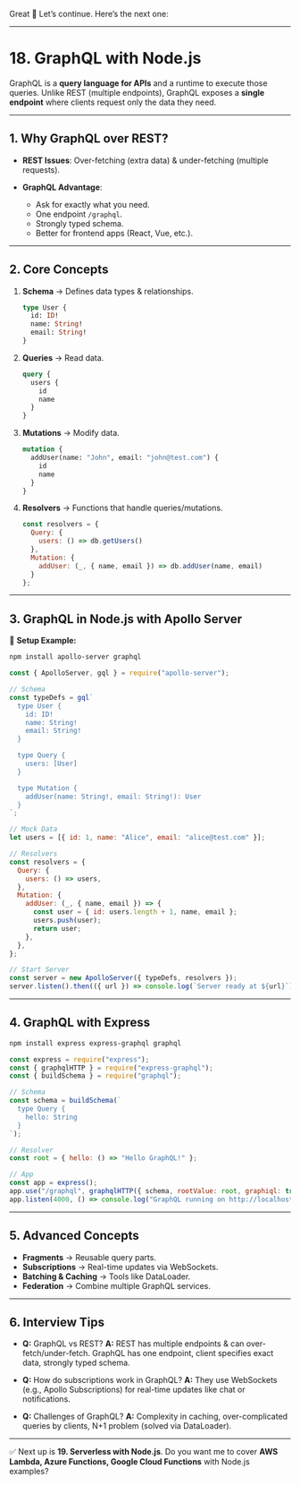 Great 🚀 Let’s continue. Here’s the next one:

---

# **18. GraphQL with Node.js**

GraphQL is a **query language for APIs** and a runtime to execute those queries. Unlike REST (multiple endpoints), GraphQL exposes a **single endpoint** where clients request only the data they need.

---

## **1. Why GraphQL over REST?**

* **REST Issues**: Over-fetching (extra data) & under-fetching (multiple requests).
* **GraphQL Advantage**:

  * Ask for exactly what you need.
  * One endpoint `/graphql`.
  * Strongly typed schema.
  * Better for frontend apps (React, Vue, etc.).

---

## **2. Core Concepts**

1. **Schema** → Defines data types & relationships.

   ```graphql
   type User {
     id: ID!
     name: String!
     email: String!
   }
   ```

2. **Queries** → Read data.

   ```graphql
   query {
     users {
       id
       name
     }
   }
   ```

3. **Mutations** → Modify data.

   ```graphql
   mutation {
     addUser(name: "John", email: "john@test.com") {
       id
       name
     }
   }
   ```

4. **Resolvers** → Functions that handle queries/mutations.

   ```js
   const resolvers = {
     Query: {
       users: () => db.getUsers()
     },
     Mutation: {
       addUser: (_, { name, email }) => db.addUser(name, email)
     }
   };
   ```

---

## **3. GraphQL in Node.js with Apollo Server**

📌 **Setup Example:**

```bash
npm install apollo-server graphql
```

```js
const { ApolloServer, gql } = require("apollo-server");

// Schema
const typeDefs = gql`
  type User {
    id: ID!
    name: String!
    email: String!
  }

  type Query {
    users: [User]
  }

  type Mutation {
    addUser(name: String!, email: String!): User
  }
`;

// Mock Data
let users = [{ id: 1, name: "Alice", email: "alice@test.com" }];

// Resolvers
const resolvers = {
  Query: {
    users: () => users,
  },
  Mutation: {
    addUser: (_, { name, email }) => {
      const user = { id: users.length + 1, name, email };
      users.push(user);
      return user;
    },
  },
};

// Start Server
const server = new ApolloServer({ typeDefs, resolvers });
server.listen().then(({ url }) => console.log(`Server ready at ${url}`));
```

---

## **4. GraphQL with Express**

```bash
npm install express express-graphql graphql
```

```js
const express = require("express");
const { graphqlHTTP } = require("express-graphql");
const { buildSchema } = require("graphql");

// Schema
const schema = buildSchema(`
  type Query {
    hello: String
  }
`);

// Resolver
const root = { hello: () => "Hello GraphQL!" };

// App
const app = express();
app.use("/graphql", graphqlHTTP({ schema, rootValue: root, graphiql: true }));
app.listen(4000, () => console.log("GraphQL running on http://localhost:4000/graphql"));
```

---

## **5. Advanced Concepts**

* **Fragments** → Reusable query parts.
* **Subscriptions** → Real-time updates via WebSockets.
* **Batching & Caching** → Tools like DataLoader.
* **Federation** → Combine multiple GraphQL services.

---

## **6. Interview Tips**

* **Q:** GraphQL vs REST?
  **A:** REST has multiple endpoints & can over-fetch/under-fetch. GraphQL has one endpoint, client specifies exact data, strongly typed schema.

* **Q:** How do subscriptions work in GraphQL?
  **A:** They use WebSockets (e.g., Apollo Subscriptions) for real-time updates like chat or notifications.

* **Q:** Challenges of GraphQL?
  **A:** Complexity in caching, over-complicated queries by clients, N+1 problem (solved via DataLoader).

---

✅ Next up is **19. Serverless with Node.js**.
Do you want me to cover **AWS Lambda, Azure Functions, Google Cloud Functions** with Node.js examples?
